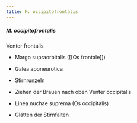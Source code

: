 ```yaml
---
title: M. occipitofrontalis
---
```

##### M. occipitofrontalis
Venter frontalis
*   Margo supraorbitalis ([[Os frontale]])
*   Galea aponeurotica
*   Stirnrunzeln
*   Ziehen der Brauen nach oben
Venter occipitalis
*   Linea nuchae suprema (Os occipitalis)
    
*   Glätten der Stirnfalten